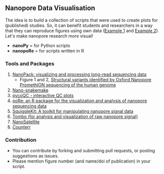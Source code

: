 ## Nanopore Data Visualisation

The idea is to build a collection of scripts that were used to create plots for (published) studies. So, it can benefit students and researchers in a way that they can reproduce figures using own data ([Example 1](https://github.com/pschloss/Kozich_ReAnalysis_AEM_2017/blob/master/code/plot_nmds.R) and [Example 2](https://github.com/bioinf/weswgs)). Let's make nanopore research more visual!

- **nanoPy** = for Python scripts
- **nanopoRe** = for scripts written in R

### Tools and Packages

1. [NanoPack: visualizing and processing long-read sequencing data](https://github.com/wdecoster/nanopack)
    - Figure 1 and 2, [Structural variants identified by Oxford Nanopore PromethION sequencing of the human genome](https://genome.cshlp.org/content/early/2019/06/11/gr.244939.118.abstract)
1. [Nano-snakemake](https://github.com/wdecoster/nano-snakemake)
1. [pycoQC - interactive QC plots](https://github.com/a-slide/pycoQC)
1. [poRe: an R package for the visualization and analysis of nanopore sequencing data](https://academic.oup.com/bioinformatics/article/31/1/114/2365693)
1. [SquiggleKit: A toolkit for manipulating nanopore signal data](https://github.com/Psy-Fer/SquiggleKit)
1. [Tombo (for analysis and visualization of raw nanopore signal)](https://github.com/nanoporetech/tombo)
1. [NanoSatellite](https://github.com/arnederoeck/NanoSatellite)
1. [Counterr](https://github.com/dayzerodx/counterr)

### Contribution

- You can contribute by forking and submitting pull requests, or posting suggestions as issues. 
- Please mention figure number (and name/doi of publication) in your script.
